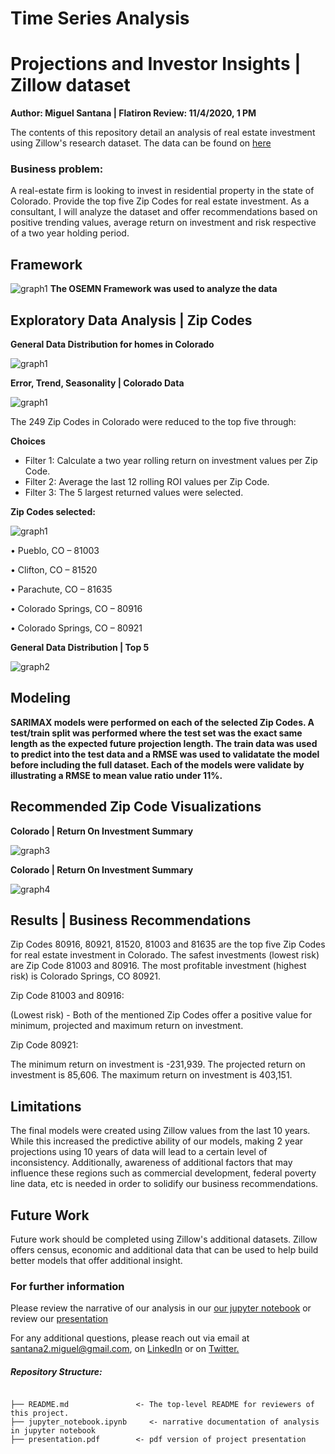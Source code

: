 # Time Series Analysis
# Projections and Investor Insights | Zillow dataset

**Author: Miguel Santana | Flatiron Review: 11/4/2020, 1 PM**

The contents of this repository detail an analysis of real estate investment using Zillow's research dataset. The data can be found on [here](https://www.zillow.com/research/data/)

### Business problem:
A real-estate firm is looking to invest in residential property in the state of Colorado. Provide the top five Zip Codes for real estate investment. As a consultant, I will analyze the dataset and offer recommendations based on positive trending values, average return on investment and risk respective of a two year holding period. 

## Framework
![graph1](/images/OSEMN.png)
**The OSEMN Framework was used to analyze the data**

## Exploratory Data Analysis | Zip Codes

**General Data Distribution for homes in Colorado**

![graph1](/images/coloradodata.png)

**Error, Trend, Seasonality | Colorado Data**

![graph1](/images/ETS.png)

The 249 Zip Codes in Colorado were reduced to the top five through:

**Choices**
* Filter 1: Calculate a two year rolling return on investment values per Zip Code.
* Filter 2: Average the last 12 rolling ROI values per Zip Code.
* Filter 3: The 5 largest returned values were selected. 

**Zip Codes selected:**

![graph1](/images/12MRM.png)

• Pueblo, CO – 81003

• Clifton, CO – 81520

• Parachute, CO – 81635

• Colorado Springs, CO – 80916

• Colorado Springs, CO – 80921

**General Data Distribution | Top 5**

![graph2](/images/general.png)

## Modeling

**SARIMAX models were performed on each of the selected Zip Codes. A test/train split was performed where the test set was the exact same length as the expected future projection length. The train data was used to predict into the test data and a RMSE was used to validatate the model before including the full dataset. Each of the models were validate  by illustrating a RMSE to mean value ratio under 11%.**

## Recommended Zip Code Visualizations
**Colorado | Return On Investment Summary**

![graph3](/images/ROIsummary.png)

**Colorado | Return On Investment Summary**

![graph4](/images/ROIsummarynums.png)

## Results | Business Recommendations

Zip Codes 80916, 80921, 81520, 81003 and 81635 are the top five Zip Codes for real estate investment in Colorado. The safest investments (lowest risk) are Zip Code 81003 and 80916. The most profitable investment (highest risk) is Colorado Springs, CO 80921.

Zip Code 81003 and 80916:

(Lowest risk) - Both of the mentioned Zip Codes offer a positive value for minimum, projected and maximum return on investment. 

Zip Code 80921:

The minimum return on investment is -231,939. The projected return on investment is 85,606. The maximum return on investment is 403,151.

## Limitations
The final models were created using Zillow values from the last 10 years. While this increased the predictive ability of our models, making 2 year projections using 10 years of data will lead to a certain level of inconsistency. Additionally, awareness of additional factors that may influence these regions such as commercial development, federal poverty line data, etc is needed in order to solidify our business recommendations. 

## Future Work
Future work should be completed using Zillow's additional datasets. Zillow offers census, economic and additional data that can be used to help build better models that offer additional insight. 

### For further information
Please review the narrative of our analysis in our [our jupyter notebook](./jupyter_notebook.ipynb) or review our [presentation](./presentation.pdf)

For any additional questions, please reach out via email at santana2.miguel@gmail.com, on [LinkedIn](https://www.linkedin.com/in/miguel-angel-santana-ii-mba-51467276/) or on [Twitter.](https://twitter.com/msantana_ds)

##### Repository Structure:

```

├── README.md               <- The top-level README for reviewers of this project.
├── jupyter_notebook.ipynb     <- narrative documentation of analysis in jupyter notebook
├── presentation.pdf        <- pdf version of project presentation

```
